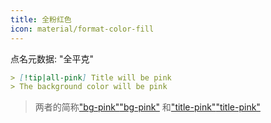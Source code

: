 ```yaml
---
title: 全粉红色
icon: material/format-color-fill
---
```


点名元数据: "全平克"

```md
> [!tip|all-pink] Title will be pink
> The background color will be pink
```
> 两者的简称["bg-pink"](../bg-styling/page-6.md)["bg-pink"](../bg-styling/page-6.md)
> 和["title-pink"](../title-styling/page-6.md)["title-pink"](../title-styling/page-6.md)


